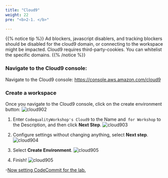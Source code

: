 ```yaml
---
title: "Cloud9"
weight: 22
pre: "<b>2-1. </b>"

---
```


{{% notice tip %}}
Ad blockers, javascript disablers, and tracking blockers should be disabled for the cloud9 domain, or connecting to the workspace might be impacted. Cloud9 requires third-party-cookies. You can whitelist the specific domains.
{{% /notice %}}

### Navigate to the Cloud9 console:

Navigate to the Cloud9 console: https://console.aws.amazon.com/cloud9

### Create a workspace
Once you navigate to the Cloud9 console, click on the create environment button:
![cloud902](/images/cloud9-create-environment.png)

1. Enter `CodequalityWorkshop's Cloud9` to the Name and` for Workshop` to the Description, and then click **Next Step**.
![cloud903](/images/cloud9-name-environment.png)

1. Configure settings without changing anything, select **Next step**.
![cloud904](/images/cloud9-configure-setting.png)

1. Select **Create Environment**.
![cloud905](/images/cloud9-review.png)

1. Finish!
![cloud905](/images/cloud9-desktop.png)


-[Now setting CodeCommit for the lab.](/en/setup/codecommit) 

